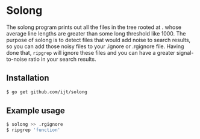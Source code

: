 Solong
======

The solong program prints out all the files in the tree rooted at . whose average line lengths are greater than some long threshold like 1000. The purpose of solong is to detect files that would add noise to search results, so you can add those noisy files to your .ignore or .rgignore file. Having done that, `ripgrep` will ignore these files and you can have a greater signal-to-noise ratio in your search results.

## Installation
```sh
$ go get github.com/ijt/solong
```

## Example usage
```sh
$ solong >> .rgignore
$ ripgrep 'function'
```
